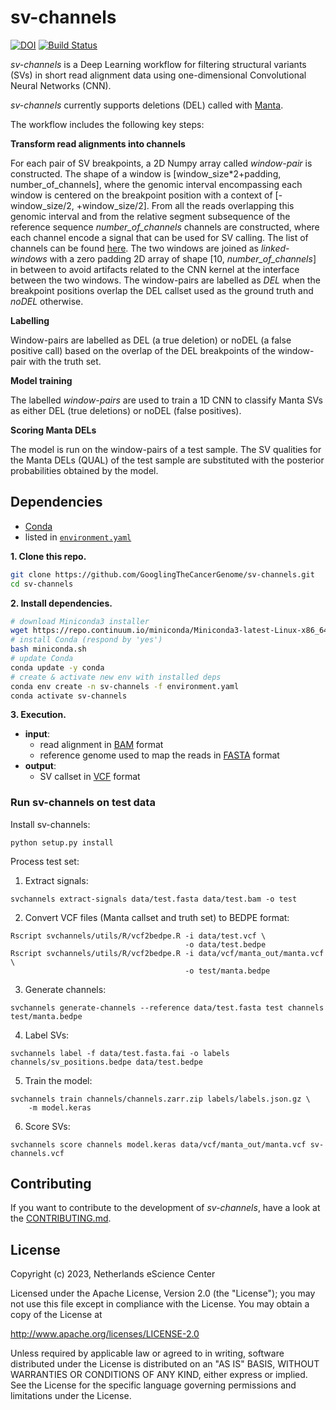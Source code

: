 # sv-channels

[![DOI](https://zenodo.org/badge/DOI/10.5281/zenodo.4584797.svg)](https://doi.org/10.5281/zenodo.4584797)
[![Build Status](https://travis-ci.org/GooglingTheCancerGenome/sv-channels.svg?branch=master)](https://travis-ci.org/GooglingTheCancerGenome/sv-channels)

*sv-channels* is a Deep Learning workflow for filtering structural variants (SVs) in short read alignment data using 
one-dimensional Convolutional Neural Networks (CNN).

*sv-channels* currently supports deletions (DEL) called with [Manta](https://github.com/Illumina/manta).

The workflow includes the following key steps:

**Transform read alignments into channels**

For each pair of SV breakpoints, a 2D Numpy array called *window-pair* is constructed. The shape of a window is
[window_size*2+padding, number_of_channels], where the genomic interval encompassing each window is centered on the 
breakpoint position with a context of [-window_size/2, +window_size/2]. From all the reads overlapping this genomic 
interval and from the relative segment subsequence of the reference sequence *number_of_channels* channels are 
constructed, where each channel encode a signal that can be used for SV calling. The list of channels can be 
found [here](doc/channels_list.md). The two windows are joined as *linked-windows* with a zero padding 2D array of 
shape [10, *number_of_channels*] in between to avoid artifacts related to the CNN kernel at the interface between the 
two windows. The window-pairs are labelled as *DEL* when the breakpoint positions overlap the DEL callset used as 
the ground truth and *noDEL* otherwise.

**Labelling**

Window-pairs are labelled as DEL (a true deletion) or noDEL (a false positive call)
based on the overlap of the DEL breakpoints of the window-pair with the truth set.

**Model training**

The labelled *window-pairs* are used to train a 1D CNN to classify Manta SVs as either DEL (true deletions)
or noDEL (false positives).

**Scoring Manta DELs**

The model is run on the window-pairs of a test sample. The SV qualities for the Manta DELs (QUAL) of the test
sample are substituted with the posterior probabilities obtained by the model.

## Dependencies

-   [Conda](https://conda.io/)
-   listed in [`environment.yaml`](/environment.yaml)

**1. Clone this repo.**

```bash
git clone https://github.com/GooglingTheCancerGenome/sv-channels.git
cd sv-channels
```

**2. Install dependencies.**

```bash
# download Miniconda3 installer
wget https://repo.continuum.io/miniconda/Miniconda3-latest-Linux-x86_64.sh -O miniconda.sh
# install Conda (respond by 'yes')
bash miniconda.sh
# update Conda
conda update -y conda
# create & activate new env with installed deps
conda env create -n sv-channels -f environment.yaml
conda activate sv-channels
```

**3. Execution.**

-   **input**:
    - read alignment in [BAM](https://samtools.github.io/hts-specs/SAMv1.pdf) format
    - reference genome used to map the reads in [FASTA](https://www.ncbi.nlm.nih.gov/BLAST/fasta.shtml) format
-   **output**:
    - SV callset in [VCF](https://samtools.github.io/hts-specs/VCFv4.3.pdf) format

### Run sv-channels on test data
Install sv-channels:
```commandline
python setup.py install
```
Process test set:
1. Extract signals:
```commandline
svchannels extract-signals data/test.fasta data/test.bam -o test
```
2. Convert VCF files (Manta callset and truth set) to BEDPE format:
```commandline
Rscript svchannels/utils/R/vcf2bedpe.R -i data/test.vcf \
                                       -o data/test.bedpe
Rscript svchannels/utils/R/vcf2bedpe.R -i data/vcf/manta_out/manta.vcf \
                                       -o test/manta.bedpe
```
3. Generate channels:
```commandline
svchannels generate-channels --reference data/test.fasta test channels test/manta.bedpe
```
4. Label SVs:
```commandline
svchannels label -f data/test.fasta.fai -o labels channels/sv_positions.bedpe data/test.bedpe
```
5. Train the model:
```commandline
svchannels train channels/channels.zarr.zip labels/labels.json.gz \
    -m model.keras
```
6. Score SVs:
```commandline
svchannels score channels model.keras data/vcf/manta_out/manta.vcf sv-channels.vcf
```

## Contributing

If you want to contribute to the development of _sv-channels_,
have a look at the [CONTRIBUTING.md](CONTRIBUTING.md).

## License

Copyright (c) 2023, Netherlands eScience Center

Licensed under the Apache License, Version 2.0 (the "License");
you may not use this file except in compliance with the License.
You may obtain a copy of the License at

http://www.apache.org/licenses/LICENSE-2.0

Unless required by applicable law or agreed to in writing, software
distributed under the License is distributed on an "AS IS" BASIS,
WITHOUT WARRANTIES OR CONDITIONS OF ANY KIND, either express or implied.
See the License for the specific language governing permissions and
limitations under the License.
